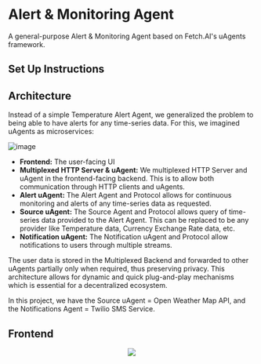 # Alert & Monitoring Agent

A general-purpose Alert & Monitoring Agent based on Fetch.AI's uAgents framework.

## Set Up Instructions


## Architecture

Instead of a simple Temperature Alert Agent, we generalized the problem to being able to have alerts for any time-series data. For this, we imagined uAgents as microservices:

![image](https://github.com/sudoshreyansh/Alert-Monitoring-Agent/assets/44190883/b17ef490-1b05-4c13-91ae-e5c5cf50b8a6)

- **Frontend:** The user-facing UI
- **Multiplexed HTTP Server & uAgent:** We multiplexed HTTP Server and uAgent in the frontend-facing backend. This is to allow both communication through HTTP clients and uAgents.
- **Alert uAgent:** The Alert Agent and Protocol allows for continuous monitoring and alerts of any time-series data as requested.
- **Source uAgent:** The Source Agent and Protocol allows query of time-series data provided to the Alert Agent. This can be replaced to be any provider like Temperature data, Currency Exchange Rate data, etc.
- **Notification uAgent:** The Notification uAgent and Protocol allow notifications to users through multiple streams.

The user data is stored in the Multiplexed Backend and forwarded to other uAgents partially only when required, thus preserving privacy. This architecture allows for dynamic and quick plug-and-play mechanisms which is essential for a decentralized ecosystem.

In this project, we have the Source uAgent = Open Weather Map API, and the Notifications Agent = Twilio SMS Service.

## Frontend

<p align="center">
<img src="https://github.com/sudoshreyansh/Alert-Monitoring-Agent/assets/44190883/331873e4-15c9-4975-a18b-a8bf352baa4b" />
</p>
